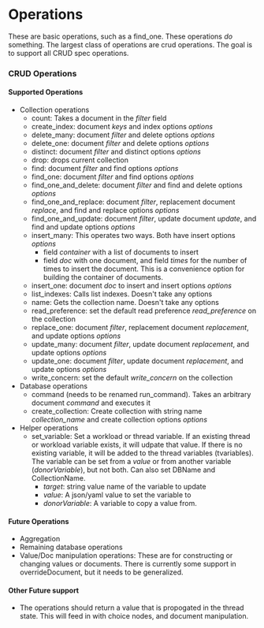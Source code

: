 Operations
==========

These are basic operations, such as a find_one. These operations *do*
something. The largest class of operations are crud operations. The
goal is to support all CRUD spec operations.


### CRUD Operations

#### Supported Operations

* Collection operations
  * count: Takes a document in the _filter_ field 
  * create\_index: document _keys_ and index options _options_ 
  * delete\_many: document _filter_ and delete options _options_
  * delete\_one: document _filter_ and delete options _options_
  * distinct: document _filter_ and distinct options _options_
  * drop: drops current collection
  * find: document _filter_ and find options _options_
  * find\_one: document _filter_ and find options _options_
  * find\_one\_and\_delete: document _filter_ and find and delete options _options_
  * find\_one\_and\_replace: document _filter_, replacement document
    _replace_,  and find and replace options _options_
  * find\_one\_and\_update: document _filter_, update document
    _update_,  and find and update options _options_
  * insert\_many: This operates two ways. Both have insert options _options_
    * field _container_ with a list of documents to insert
    * field _doc_ with one document, and field _times_ for the number
      of times to insert the document. This is a convenience option
      for building the container of documents. 
  * insert\_one: document _doc_ to insert and insert options _options_
  * list\_indexes: Calls list indexes. Doesn't take any options
  * name: Gets the collection name. Doesn't take any options
  * read\_preference: set the default read preference
    _read\_preference_ on the collection
  * replace\_one: document _filter_, replacement document
    _replacement_,  and update options _options_
  * update\_many: document _filter_, update document
    _replacement_,  and update options _options_
  * update\_one: document _filter_, update document
    _replacement_,  and update options _options_
  * write\_concern: set the default _write\_concern_ on the collection
* Database operations
  * command (needs to be renamed run\_command). Takes an arbitrary document _command_ and executes it
  * create\_collection: Create collection with string name
    _collection\_name_ and create collection options _options_
* Helper operations
  * set\_variable: Set a workload or thread variable. If an existing
  thread or workload variable exists, it will udpate that value. If
  there is no existing variable, it will be added to the thread
  variables (tvariables). The variable can be set from a _value_ or
  from another variable (_donorVariable_), but not both. Can also set
  DBName and CollectionName. 
      * _target_: string value name of the variable to update
      * _value_: A json/yaml value to set the variable to
      * _donorVariable_: A variable to copy a value from.
  
#### Future Operations

* Aggregation
* Remaining database operations
* Value/Doc manipulation operations: These are for constructing or
  changing values or documents. There is currently some support in
  overrideDocument, but it needs to be generalized. 

#### Other Future support

* The operations should return a value that is propogated in the
  thread state. This will feed in with choice nodes, and document
  manipulation. 
